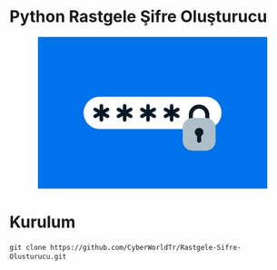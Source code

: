 # Python Rastgele Şifre Oluşturucu

<p align="center"><img src="pass.jpg" width="80%" /></p>

Kurulum
=
    git clone https://github.com/CyberWorldTr/Rastgele-Sifre-Olusturucu.git
